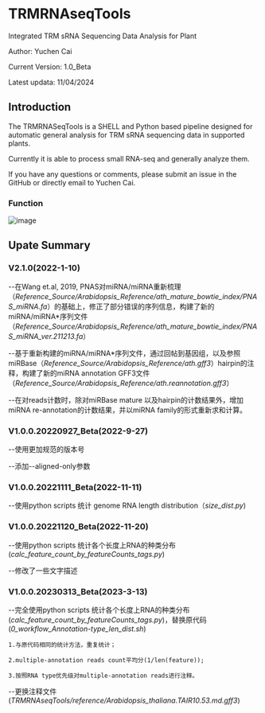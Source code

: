 # TRMRNAseqTools

Integrated TRM sRNA Sequencing Data Analysis for Plant

Author: Yuchen Cai

Current Version: 1.0_Beta

Latest updata: 11/04/2024

## Introduction

The TRMRNASeqTools is a SHELL and Python based pipeline designed for automatic general analysis for TRM sRNA sequencing data in supported plants.

Currently it is able to process small RNA-seq and generally analyze them.

If you have any questions or comments, please submit an issue in the GitHub or directly email to Yuchen Cai.

### Function
![image](https://github.com/user-attachments/assets/2dc7966c-12fa-4ef9-bf41-1ae2863acb7c)

## Upate Summary

### V2.1.0(2022-1-10)

--在Wang et.al, 2019, PNAS对miRNA/miRNA重新梳理（*Reference_Source/Arabidopsis_Reference/ath_mature_bowtie_index/PNAS_miRNA.fa*）的基础上，修正了部分错误的序列信息，构建了新的miRNA/miRNA*序列文件 （*Reference_Source/Arabidopsis_Reference/ath_mature_bowtie_index/PNAS_miRNA_ver.211213.fa*）

--基于重新构建的miRNA/miRNA*序列文件，通过回帖到基因组，以及参照miRBase（*Reference_Source/Arabidopsis_Reference/ath.gff3*）hairpin的注释，构建了新的miRNA annotation GFF3文件（*Reference_Source/Arabidopsis_Reference/ath.reannotation.gff3*）

--在对reads计数时，除对miRBase mature 以及hairpin的计数结果外，增加miRNA re-annotation的计数结果，并以miRNA family的形式重新求和计算。

### V1.0.0.20220927_Beta(2022-9-27)

--使用更加规范的版本号

--添加--aligned-only参数

### V1.0.0.20221111_Beta(2022-11-11)

--使用python scripts 统计 genome RNA length distribution（*size_dist.py*)

### V1.0.0.20221120_Beta(2022-11-20)

--使用python scripts 统计各个长度上RNA的种类分布 (*calc_feature_count_by_featureCounts_tags.py*)

--修改了一些文字描述

### V1.0.0.20230313_Beta(2023-3-13)

--完全使用python scripts 统计各个长度上RNA的种类分布 (*calc_feature_count_by_featureCounts_tags.py*)，替换原代码 (*0_workflow_Annotation-type_len_dist.sh*)

    1.与原代码相同的统计方法，重复统计；

    2.multiple-annotation reads count平均分(1/len(feature));

    3.按照RNA type优先级对multiple-annotation reads进行注释。

--更换注释文件 (*TRMRNAseqTools/reference/Arabidopsis_thaliana.TAIR10.53.md.gff3*)
